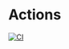 # Actions

[![CI](https://github.com/Raposa282/Actions/actions/workflows/blank.yml/badge.svg)](https://github.com/Raposa282/Actions/actions/workflows/blank.yml)
